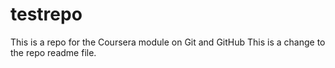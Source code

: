 # testrepo
This is a repo for the Coursera module on Git and GitHub
This is a change to the repo readme file.
